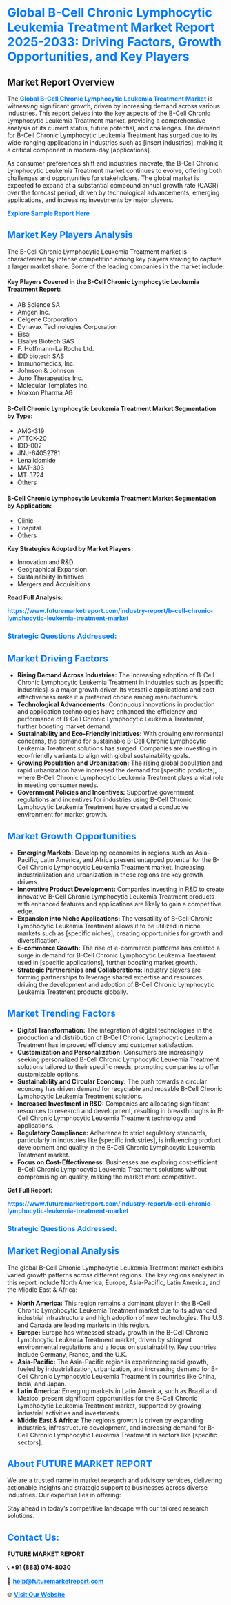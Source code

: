 <h1 style="color: #007BFF;">Global B-Cell Chronic Lymphocytic Leukemia Treatment Market Report 2025-2033: Driving Factors, Growth Opportunities, and Key Players</h1>

<section id="overview">
<h2>Market Report Overview</h2>
<p>The <a href="https://www.futuremarketreport.com/industry-report/b-cell-chronic-lymphocytic-leukemia-treatment-market" style="color: #007BFF; text-decoration: none;"><strong>Global B-Cell Chronic Lymphocytic Leukemia Treatment Market</strong></a> is witnessing significant growth, driven by increasing demand across various industries. This report delves into the key aspects of the B-Cell Chronic Lymphocytic Leukemia Treatment market, providing a comprehensive analysis of its current status, future potential, and challenges. The demand for B-Cell Chronic Lymphocytic Leukemia Treatment has surged due to its wide-ranging applications in industries such as [insert industries], making it a critical component in modern-day [applications].</p>
<p>As consumer preferences shift and industries innovate, the B-Cell Chronic Lymphocytic Leukemia Treatment market continues to evolve, offering both challenges and opportunities for stakeholders. The global market is expected to expand at a substantial compound annual growth rate (CAGR) over the forecast period, driven by technological advancements, emerging applications, and increasing investments by major players.</p>
</section>

<section id="overview">
<p><a href="https://www.futuremarketreport.com/request-sample/reportId=53864" style="color: #007BFF; text-decoration: none;"><strong>Explore Sample Report Here</strong></a></p>
</section>

<section id="key-players">
<h2 style="color: #007BFF;">Market Key Players Analysis</h2>
<p>The B-Cell Chronic Lymphocytic Leukemia Treatment market is characterized by intense competition among key players striving to capture a larger market share. Some of the leading companies in the market include:</p>
<h4>Key Players Covered in the B-Cell Chronic Lymphocytic Leukemia Treatment Report:</h4>
<ul><li>AB Science SA</li><li>Amgen Inc.</li><li>Celgene Corporation</li><li>Dynavax Technologies Corporation</li><li>Eisai</li><li>Elsalys Biotech SAS</li><li>F. Hoffmann-La Roche Ltd.</li><li>iDD biotech SAS</li><li>Immunomedics, Inc.</li><li>Johnson &amp; Johnson</li><li>Juno Therapeutics Inc.</li><li>Molecular Templates Inc.</li><li>Noxxon Pharma AG</li></ul>
<h4>B-Cell Chronic Lymphocytic Leukemia Treatment Market Segmentation by Type:</h4>
<ul><li>AMG-319</li><li>ATTCK-20</li><li>IDD-002</li><li>JNJ-64052781</li><li>Lenalidomide</li><li>MAT-303</li><li>MT-3724</li><li>Others</li></ul>

<h4>B-Cell Chronic Lymphocytic Leukemia Treatment Market Segmentation by Application:</h4>
<ul><li>Clinic</li><li>Hospital</li><li>Others</li></ul>
<p><strong>Key Strategies Adopted by Market Players:</strong></p>
<ul>
<li>Innovation and R&D</li>
<li>Geographical Expansion</li>
<li>Sustainability Initiatives</li>
<li>Mergers and Acquisitions</li>
</ul>
</section>

<section>
<p><strong>Read Full Analysis: </strong></p><a href="https://www.futuremarketreport.com/industry-report/b-cell-chronic-lymphocytic-leukemia-treatment-market" style="color: #007BFF; text-decoration: none;"><strong>https://www.futuremarketreport.com/industry-report/b-cell-chronic-lymphocytic-leukemia-treatment-market</strong></a>
<h3 style="color: #007BFF;">Strategic Questions Addressed:</h3>
</section>

<section id="driving-factors">
<h2 style="color: #007BFF;">Market Driving Factors</h2>
<ul>
<li><strong>Rising Demand Across Industries:</strong> The increasing adoption of B-Cell Chronic Lymphocytic Leukemia Treatment in industries such as [specific industries] is a major growth driver. Its versatile applications and cost-effectiveness make it a preferred choice among manufacturers.</li>
<li><strong>Technological Advancements:</strong> Continuous innovations in production and application technologies have enhanced the efficiency and performance of B-Cell Chronic Lymphocytic Leukemia Treatment, further boosting market demand.</li>
<li><strong>Sustainability and Eco-Friendly Initiatives:</strong> With growing environmental concerns, the demand for sustainable B-Cell Chronic Lymphocytic Leukemia Treatment solutions has surged. Companies are investing in eco-friendly variants to align with global sustainability goals.</li>
<li><strong>Growing Population and Urbanization:</strong> The rising global population and rapid urbanization have increased the demand for [specific products], where B-Cell Chronic Lymphocytic Leukemia Treatment plays a vital role in meeting consumer needs.</li>
<li><strong>Government Policies and Incentives:</strong> Supportive government regulations and incentives for industries using B-Cell Chronic Lymphocytic Leukemia Treatment have created a conducive environment for market growth.</li>
</ul>
</section>

<section id="growth-opportunities">
<h2 style="color: #007BFF;">Market Growth Opportunities</h2>
<ul>
<li><strong>Emerging Markets:</strong> Developing economies in regions such as Asia-Pacific, Latin America, and Africa present untapped potential for the B-Cell Chronic Lymphocytic Leukemia Treatment market. Increasing industrialization and urbanization in these regions are key growth drivers.</li>
<li><strong>Innovative Product Development:</strong> Companies investing in R&D to create innovative B-Cell Chronic Lymphocytic Leukemia Treatment products with enhanced features and applications are likely to gain a competitive edge.</li>
<li><strong>Expansion into Niche Applications:</strong> The versatility of B-Cell Chronic Lymphocytic Leukemia Treatment allows it to be utilized in niche markets such as [specific niches], creating opportunities for growth and diversification.</li>
<li><strong>E-commerce Growth:</strong> The rise of e-commerce platforms has created a surge in demand for B-Cell Chronic Lymphocytic Leukemia Treatment used in [specific applications], further boosting market growth.</li>
<li><strong>Strategic Partnerships and Collaborations:</strong> Industry players are forming partnerships to leverage shared expertise and resources, driving the development and adoption of B-Cell Chronic Lymphocytic Leukemia Treatment products globally.</li>
</ul>
</section>

<section id="trending-factors">
<h2 style="color: #007BFF;">Market Trending Factors</h2>
<ul>
<li><strong>Digital Transformation:</strong> The integration of digital technologies in the production and distribution of B-Cell Chronic Lymphocytic Leukemia Treatment has improved efficiency and customer satisfaction.</li>
<li><strong>Customization and Personalization:</strong> Consumers are increasingly seeking personalized B-Cell Chronic Lymphocytic Leukemia Treatment solutions tailored to their specific needs, prompting companies to offer customizable options.</li>
<li><strong>Sustainability and Circular Economy:</strong> The push towards a circular economy has driven demand for recyclable and reusable B-Cell Chronic Lymphocytic Leukemia Treatment solutions.</li>
<li><strong>Increased Investment in R&D:</strong> Companies are allocating significant resources to research and development, resulting in breakthroughs in B-Cell Chronic Lymphocytic Leukemia Treatment technology and applications.</li>
<li><strong>Regulatory Compliance:</strong> Adherence to strict regulatory standards, particularly in industries like [specific industries], is influencing product development and quality in the B-Cell Chronic Lymphocytic Leukemia Treatment market.</li>
<li><strong>Focus on Cost-Effectiveness:</strong> Businesses are exploring cost-efficient B-Cell Chronic Lymphocytic Leukemia Treatment solutions without compromising on quality, making the market more competitive.</li>
</ul>
</section>

<section>
<p><strong>Get Full Report: </strong></p><a href="https://www.futuremarketreport.com/industry-report/b-cell-chronic-lymphocytic-leukemia-treatment-market" style="color: #007BFF; text-decoration: none;"><strong>https://www.futuremarketreport.com/industry-report/b-cell-chronic-lymphocytic-leukemia-treatment-market</strong></a>
<h3 style="color: #007BFF;">Strategic Questions Addressed:</h3>
</section>


<section id="regional-analysis">
<h2 style="color: #007BFF;">Market Regional Analysis</h2>
<p>The global B-Cell Chronic Lymphocytic Leukemia Treatment market exhibits varied growth patterns across different regions. The key regions analyzed in this report include North America, Europe, Asia-Pacific, Latin America, and the Middle East & Africa:</p>
<ul>
<li><strong>North America:</strong> This region remains a dominant player in the B-Cell Chronic Lymphocytic Leukemia Treatment market due to its advanced industrial infrastructure and high adoption of new technologies. The U.S. and Canada are leading markets in this region.</li>
<li><strong>Europe:</strong> Europe has witnessed steady growth in the B-Cell Chronic Lymphocytic Leukemia Treatment market, driven by stringent environmental regulations and a focus on sustainability. Key countries include Germany, France, and the U.K.</li>
<li><strong>Asia-Pacific:</strong> The Asia-Pacific region is experiencing rapid growth, fueled by industrialization, urbanization, and increasing demand for B-Cell Chronic Lymphocytic Leukemia Treatment in countries like China, India, and Japan.</li>
<li><strong>Latin America:</strong> Emerging markets in Latin America, such as Brazil and Mexico, present significant opportunities for the B-Cell Chronic Lymphocytic Leukemia Treatment market, supported by growing industrial activities and investments.</li>
<li><strong>Middle East & Africa:</strong> The region’s growth is driven by expanding industries, infrastructure development, and increasing demand for B-Cell Chronic Lymphocytic Leukemia Treatment in sectors like [specific sectors].</li>
</ul>
</section>

<footer>
<h2 style="color: #007BFF;">About FUTURE MARKET REPORT</h2>
<p>We are a trusted name in market research and advisory services, delivering actionable insights and strategic support to businesses across diverse industries. Our expertise lies in offering:</p>

<p>Stay ahead in today’s competitive landscape with our tailored research solutions.</p>

<h2 style="color: #007BFF;">Contact Us:</h2>
<p><strong>FUTURE MARKET REPORT</strong></p>
<p>📞 <strong>+91 (883) 074-8030</strong></p>
<p>📧 <strong><a href="mailto:help@futuremarketreport.com" style="color: #007BFF;">help@futuremarketreport.com</a></strong></p>
<p>🌐 <strong><a href="https://www.futuremarketreport.com/" style="color: #007BFF;">Visit Our Website</a></strong></p>
</footer>